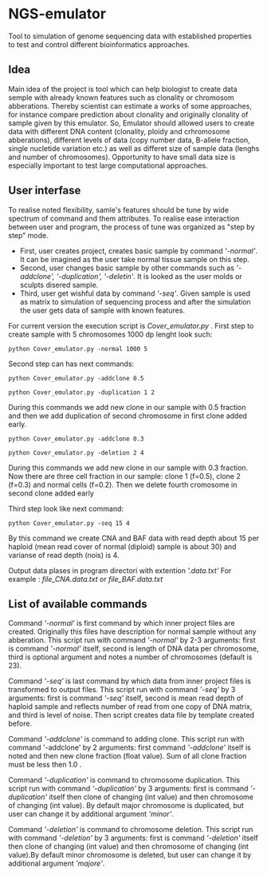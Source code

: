 # NGS-emulator
Tool to simulation of genome sequencing data with established properties to test and control different bioinformatics approaches.

## Idea
Main idea of the project is tool which can help biologist to create data semple with already known features such as clonality or chromosom abberations. Thereby scientist can estimate a works of some approaches, for instance compare prediction about clonality and originally clonality of sample given by this emulator.
So, Emulator should allowed users to create data with different DNA content (clonality, ploidy and crhromosome abberations), different levels of data (copy number data, B-allele fraction, single nucletide variation etc.) as well as differet size of sample data (lenghs and number of chromosomes). Opportunity to have small data size is especially important to test large computational approaches.

## User interfase
To realise noted flexibility, samle's features should be tune by wide spectrum of command and them attributes. To realise ease interaction between user and program, the process of tune was organized as "step by step" mode.

* First, user creates project, creates basic sample by command *'-normal'*.
    It can be imagined as the user take normal tissue sample on this step.
* Second, user changes basic sample by other commands such as *'-addclone', '-duplication', '-deletin'*.
    It is looked as the user molds or sculpts disered sample.
* Third, user get wishful data by command *'-seq'*.
    Given sample is used as matrix to simulation of sequencing process and after the simulation the user gets data of sample with known features.

For current version the execution script is *Cover_emulator.py* .
First step to create sample with 5 chromosomes 1000 dp lenght look such:

 `python Cover_emulator.py -normal 1000 5`

Second step can has next commands:

 `python Cover_emulator.py -addclone 0.5`

 `python Cover_emulator.py -duplication 1 2`

During this commands we add new clone in our sample with 0.5 fraction and then we add duplication of second chromosome in first clone added early.

 `python Cover_emulator.py -addclone 0.3`

 `python Cover_emulator.py -deletion 2 4`

During this commands we add new clone in our sample with 0.3 fraction. Now there are three cell fraction in our sample: clone 1 (f=0.5), clone 2 (f=0.3) and normal cells (f=0.2). Then we delete fourth cromosome in second clone added early

Third step look like next command:

 `python Cover_emulator.py -seq 15 4`

By this command we create CNA and BAF data with read depth about 15 per haploid (mean read cover of normal (diploid) sample is about 30) and varianse of read depth (nois) is 4.

Output data plases in program directori with extention *'.data.txt'*
For example : *file_CNA.data.txt* or *file_BAF.data.txt*

## List of available commands

  Command *'-normal'* is first command by which inner project files are created.
Originally this files have description for normal sample without any abberation. This script run with command *'-normal'* by 2-3 arguments: first is command *'-normal'* itself, second is length of DNA data per chromosome, third is optional argument and notes a number of chromosomes (default is 23).

  Command *'-seq'* is last command by which data from inner project files is transformed to output files.
This script run with command *'-seq'* by 3 arguments: first is command *'-seq'* itself, second is mean read depth of haploid sample and reflects number of read from one copy of DNA matrix, and third is level of noise. Then script creates data file by template created before.

  Command *'-addclone'* is command to adding clone.
This script run with command '-addclone' by 2 arguments: first command *'-addclone'* itself is noted and then new clone fraction (float value). Sum of all clone fraction must be less then 1.0 .

 Command *'-duplication'* is command to chromosome duplication.
This script run with command *'-duplication'* by 3 arguments: first is command *'-duplication'* itself then clone of changing (int value) and then chromosome of changing (int value). By default major chromosome is duplicated, but user can change it by additional argument *'minor'*.

  Command *'-deletion'* is command to chromosome deletion.
This script run with command *'-deletion'* by 3 arguments: first is command *'-deletion'* itself then clone of changing (int value) and then chromosome of changing (int value).By default minor chromosome is deleted, but user can change it by additional argument *'majore'*.
